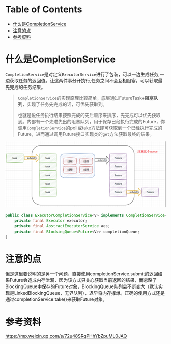 # Table of Contents

* [什么是CompletionService](#什么是completionservice)
* [注意的点](#注意的点)
* [参考资料](#参考资料)


# 什么是CompletionService

`CompletionService`是对定义`ExecutorService`进行了包装，可以一边生成任务,一边获取任务的返回值。让这两件事分开执行,任务之间不会互相阻塞，可以获取最先完成的任务结果。



> `CompletionService`的实现原理比较简单，底层通过FutureTask+**阻塞队列**，实现了任务先完成的话，可优先获取到。
>
> 也就是说任务执行结果按照完成的先后顺序来排序，先完成可以优先获取到。内部有一个先进先出的阻塞队列，用于保存已经执行完成的Future，你调用`CompletionService`的poll或take方法即可获取到一个已经执行完成的Future，进而通过调用Future接口实现类的`get`方法获取最终的结果。

![image-20220518215303978](.images/image-20220518215303978.png)

```java
public class ExecutorCompletionService<V> implements CompletionService<V> {
    private final Executor executor;
    private final AbstractExecutorService aes;
    private final BlockingQueue<Future<V>> completionQueue;
}
```





# 注意的点

但是这里要说明的是另一个问题，直接使用completionService.submit的返回结果Future会造成内存泄漏，因为该方式只关心获取当前返回的结果，而忽略了BlockingQueue中保存的Future对象，BlockingQueue队列会不断变大（默认实现是LinkedBlockingQueue，无界队列），迟早将内存撑爆。正确的使用方式还是通过completionService.take()来获取Future对象。



# 参考资料

https://mp.weixin.qq.com/s/72u48SRqPHhYbZpuML0JAQ
